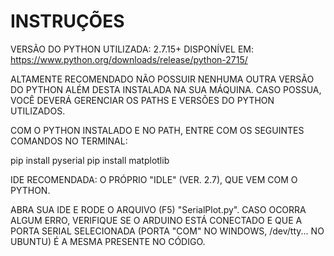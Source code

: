 # INSTRUÇÕES

VERSÃO DO PYTHON UTILIZADA: 2.7.15+
DISPONÍVEL EM: https://www.python.org/downloads/release/python-2715/

ALTAMENTE RECOMENDADO NÃO POSSUIR NENHUMA OUTRA VERSÃO DO PYTHON ALÉM DESTA INSTALADA NA SUA MÁQUINA. CASO POSSUA, VOCÊ DEVERÁ GERENCIAR OS PATHS E VERSÕES DO PYTHON UTILIZADOS.

COM O PYTHON INSTALADO E NO PATH, ENTRE COM OS SEGUINTES COMANDOS NO TERMINAL:

pip install pyserial
pip install matplotlib

IDE RECOMENDADA: O PRÓPRIO "IDLE" (VER. 2.7), QUE VEM COM O PYTHON.

ABRA SUA IDE E RODE O ARQUIVO (F5) "SerialPlot.py". CASO OCORRA ALGUM ERRO, VERIFIQUE SE O ARDUINO ESTÁ CONECTADO E QUE A PORTA SERIAL SELECIONADA (PORTA "COM" NO WINDOWS, /dev/tty... NO UBUNTU) É A MESMA PRESENTE NO CÓDIGO.
